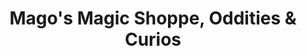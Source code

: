 ---
title: "Mago's Magic Shoppe, Oddities & Curios"
url: /denver/magos-magic-shoppe-oddities-und-curios/
shop: Andenken
---